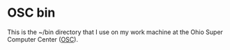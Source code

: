 # OSC bin

This is the ~/bin directory that I use on my work machine at the Ohio Super Computer Center
([OSC](https://osc.edu)).
